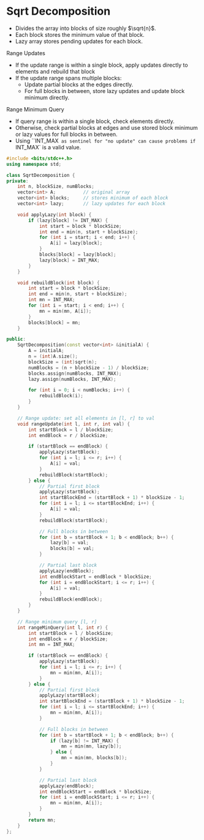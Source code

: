 # Sqrt Decomposition

* Divides the array into blocks of size roughly $\sqrt{n}$.
* Each block stores the minimum value of that block.
* Lazy array stores pending updates for each block.

Range Updates

* If the update range is within a single block, apply updates directly to elements and rebuild that block
* If the update range spans multiple blocks:
  * Update partial blocks at the edges directly.
  * For full blocks in between, store lazy updates and update block minimum directly.

Range Minimum Query

* If query range is within a single block, check elements directly.
* Otherwise, check partial blocks at edges and use stored block minimum or lazy values for full blocks in between.
* Using ⁠``INT_MAX` as sentinel for "no update" can cause problems if ⁠`INT_MAX` is a valid value.

````c++
#include <bits/stdc++.h>
using namespace std;

class SqrtDecomposition {
private:
    int n, blockSize, numBlocks;
    vector<int> A;          // original array
    vector<int> blocks;     // stores minimum of each block
    vector<int> lazy;       // lazy updates for each block

    void applyLazy(int block) {
        if (lazy[block] != INT_MAX) {
            int start = block * blockSize;
            int end = min(n, start + blockSize);
            for (int i = start; i < end; i++) {
                A[i] = lazy[block];
            }
            blocks[block] = lazy[block];
            lazy[block] = INT_MAX;
        }
    }

    void rebuildBlock(int block) {
        int start = block * blockSize;
        int end = min(n, start + blockSize);
        int mn = INT_MAX;
        for (int i = start; i < end; i++) {
            mn = min(mn, A[i]);
        }
        blocks[block] = mn;
    }

public:
    SqrtDecomposition(const vector<int> &initialA) {
        A = initialA;
        n = (int)A.size();
        blockSize = (int)sqrt(n);
        numBlocks = (n + blockSize - 1) / blockSize;
        blocks.assign(numBlocks, INT_MAX);
        lazy.assign(numBlocks, INT_MAX);

        for (int i = 0; i < numBlocks; i++) {
            rebuildBlock(i);
        }
    }

    // Range update: set all elements in [l, r] to val
    void rangeUpdate(int l, int r, int val) {
        int startBlock = l / blockSize;
        int endBlock = r / blockSize;

        if (startBlock == endBlock) {
            applyLazy(startBlock);
            for (int i = l; i <= r; i++) {
                A[i] = val;
            }
            rebuildBlock(startBlock);
        } else {
            // Partial first block
            applyLazy(startBlock);
            int startBlockEnd = (startBlock + 1) * blockSize - 1;
            for (int i = l; i <= startBlockEnd; i++) {
                A[i] = val;
            }
            rebuildBlock(startBlock);

            // Full blocks in between
            for (int b = startBlock + 1; b < endBlock; b++) {
                lazy[b] = val;
                blocks[b] = val;
            }

            // Partial last block
            applyLazy(endBlock);
            int endBlockStart = endBlock * blockSize;
            for (int i = endBlockStart; i <= r; i++) {
                A[i] = val;
            }
            rebuildBlock(endBlock);
        }
    }

    // Range minimum query [l, r]
    int rangeMinQuery(int l, int r) {
        int startBlock = l / blockSize;
        int endBlock = r / blockSize;
        int mn = INT_MAX;

        if (startBlock == endBlock) {
            applyLazy(startBlock);
            for (int i = l; i <= r; i++) {
                mn = min(mn, A[i]);
            }
        } else {
            // Partial first block
            applyLazy(startBlock);
            int startBlockEnd = (startBlock + 1) * blockSize - 1;
            for (int i = l; i <= startBlockEnd; i++) {
                mn = min(mn, A[i]);
            }

            // Full blocks in between
            for (int b = startBlock + 1; b < endBlock; b++) {
                if (lazy[b] != INT_MAX) {
                    mn = min(mn, lazy[b]);
                } else {
                    mn = min(mn, blocks[b]);
                }
            }

            // Partial last block
            applyLazy(endBlock);
            int endBlockStart = endBlock * blockSize;
            for (int i = endBlockStart; i <= r; i++) {
                mn = min(mn, A[i]);
            }
        }
        return mn;
    }
};
````

